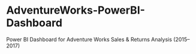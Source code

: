 # AdventureWorks-PowerBI-Dashboard
Power BI Dashboard for Adventure Works Sales &amp; Returns Analysis (2015–2017)
